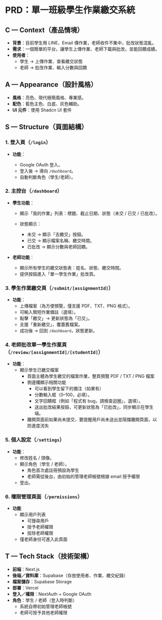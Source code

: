 # PRD：單一班級學生作業繳交系統

## **C — Context（產品情境）**

* **背景**：目前學生用 LINE、Email 傳作業，老師收件不集中，批改狀態混亂。
* **需求**：一個簡單的平台，讓學生上傳作業、老師下載與批改，並能回饋成績。
* **使用者**：
  * 學生 → 上傳作業、查看繳交狀態
  * 老師 → 批改作業、輸入分數與回饋

## **A — Appearance（設計風格）**

* **風格**：亮色、現代極簡風格、專業感。
* **配色**：藍色主色、白底、灰色輔助。
* **UI 元件**：使用 Shadcn UI 套件

## **S — Structure（頁面結構）**

### 1. 登入頁（`/login`）

* **功能**：

  * Google OAuth 登入。
  * 登入後 → 導向 `/dashboard`。
  * 自動判斷角色（學生/老師）。

### 2. 主控台（`/dashboard`）

* **學生功能**：

  * 顯示「我的作業」列表：標題、截止日期、狀態（未交 / 已交 / 已批改）。
  * 狀態顯示：

    * 未交 → 顯示「去繳交」按鈕。
    * 已交 → 顯示檔案名稱、繳交時間。
    * 已批改 → 顯示分數與老師回饋。
* **老師功能**：

  * 顯示所有學生的繳交狀態表：姓名、狀態、繳交時間。
  * 提供按鈕進入「單一學生作業」批改頁。

### 3. 學生作業繳交頁（`/submit/[assignmentId]`）

* **功能**：
  * 上傳檔案（為方便預覽，僅支援 PDF、TXT、PNG 格式）。
  * 可輸入簡短作業備註（選填）。
  * 點擊「繳交」→ 更新狀態為「已交」。
  * 支援「重新繳交」，覆蓋舊檔案。
  * 成功後 → 回到 `/dashboard`，狀態更新。

### 4. 老師批改單一學生作業頁（`/review/[assignmentId]/[studentId]`）
* **功能**：
  * 顯示學生已繳交檔案
    * 頁面主體為學生繳交的檔案作業，整頁預覽 PDF / TXT / PNG 檔案
    * 側邊欄顯示相關功能
        * 可以看到學生留下的備注（如果有）
        * 分數輸入框（0–100，必填）。
        * 文字回饋框（例如「程式有 bug，請檢查迴圈」，選填）。
        * 送出批改結果按鈕，可更新狀態為「已批改」，同步顯示在學生端。
    * 離開頁面前如果尚未提交，要提醒用戶尚未送出並阻擋離開頁面，以防進度流失

### 5. 個人設定（`/settings`）
* **功能**：
  * 修改姓名 / 頭像。
  * 顯示角色（學生 / 老師）。
    * 角色首次處註冊預設為學生
    * 老師需從後台，由初始的管理老師帳號根據 email 授予權限
  * 登出。

### 6. 權限管理頁面（`/permissions`）
* **功能**
    * 顯示用戶列表
        * 可搜尋用戶
        * 授予老師權限
        * 拔除老師權限
    * 僅老師身份可進入此頁面

## **T — Tech Stack（技術架構）**

* **前端**：Next.js
* **後端／資料庫**：Supabase（存放使用者、作業、繳交紀錄）
* **檔案儲存**：Supabase Storage
* **部署**：Vercel
* **登入／權限**：NextAuth + Google OAuth
* **角色**：學生 / 老師（登入時判斷）
    * 系統自帶初始管理老師帳號
    * 老師可授予其他老師權限

